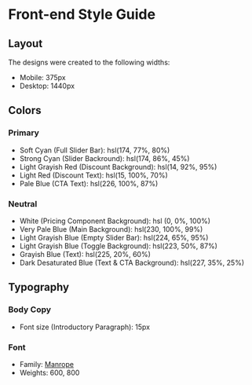 # Front-end Style Guide

## Layout

The designs were created to the following widths:

-   Mobile: 375px
-   Desktop: 1440px

## Colors

### Primary

-   Soft Cyan (Full Slider Bar): hsl(174, 77%, 80%)
-   Strong Cyan (Slider Backround): hsl(174, 86%, 45%)
-   Light Grayish Red (Discount Background): hsl(14, 92%, 95%)
-   Light Red (Discount Text): hsl(15, 100%, 70%)
-   Pale Blue (CTA Text): hsl(226, 100%, 87%)

### Neutral

-   White (Pricing Component Background): hsl (0, 0%, 100%)
-   Very Pale Blue (Main Background): hsl(230, 100%, 99%)
-   Light Grayish Blue (Empty Slider Bar): hsl(224, 65%, 95%)
-   Light Grayish Blue (Toggle Background): hsl(223, 50%, 87%)
-   Grayish Blue (Text): hsl(225, 20%, 60%)
-   Dark Desaturated Blue (Text & CTA Background): hsl(227, 35%, 25%)

## Typography

### Body Copy

-   Font size (Introductory Paragraph): 15px

### Font

-   Family: [Manrope](https://fonts.google.com/specimen/Manrope)
-   Weights: 600, 800
